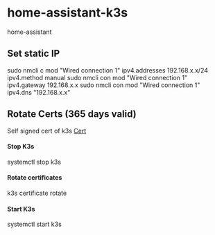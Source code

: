 # home-assistant-k3s
home-assistant



## Set static IP
sudo nmcli c mod "Wired connection 1" ipv4.addresses 192.168.x.x/24 ipv4.method manual
sudo nmcli con mod "Wired connection 1" ipv4.gateway 192.168.x.x
sudo nmcli con mod "Wired connection 1" ipv4.dns "192.168.x.x"

## Rotate Certs (365 days valid)
Self signed cert of k3s [Cert](https://docs.k3s.io/cli/certificate#client-and-server-certificates)
#### Stop K3s
systemctl stop k3s

#### Rotate certificates
k3s certificate rotate

#### Start K3s
systemctl start k3s